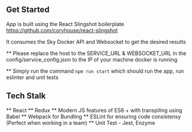 ## Get Started

App is built using the React Slingshot boilerplate https://github.com/coryhouse/react-slingshot

It consumes the Sky Docker API and Websocket to get the desired results

\*\* Please replace the host to the SERVICE_URL & WEBSOCKET_URL in the config/service_config.json to the IP of your machine docker is running

\*\* Simply run the command `npm run start` which should run the app, run eslinter and unit tests

## Tech Stalk

** React
** Redux
** Modern JS features of ES6 + with transpiling using Babel
** Webpack for Bundling
** ESLint for ensuring code consistensy (Perfect when working in a team)
** Unit Test - Jest, Enzyme
